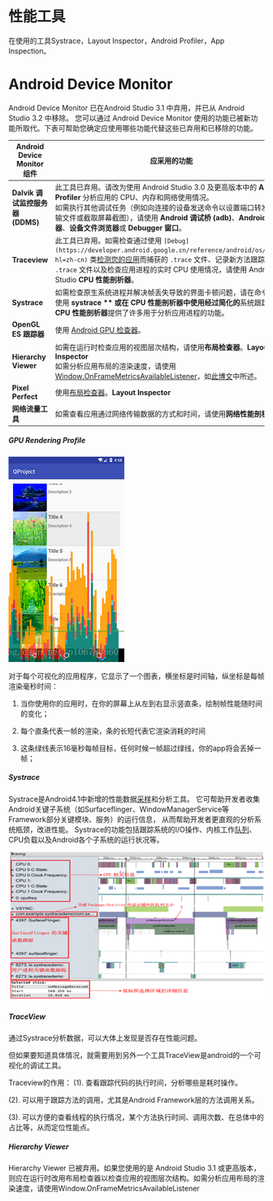 # 性能工具

在使用的工具Systrace，Layout Inspector，Android Profiler，App Inspection。

# Android Device Monitor
Android Device Monitor 已在Android Studio 3.1 中弃用，并已从 Android Studio 3.2 中移除。
您可以通过 Android Device Monitor 使用的功能已被新功能所取代。下表可帮助您确定应使用哪些功能代替这些已弃用和已移除的功能。

|Android Device Monitor 组件|应采用的功能|
| ----- | ----- |
|**Dalvik 调试监控服务器 (DDMS)**|此工具已弃用。请改为使用 Android Studio 3.0 及更高版本中的 **Android Profiler** 分析应用的 CPU、内存和网络使用情况。<br>如需执行其他调试任务（例如向连接的设备发送命令以设置端口转发、传输文件或截取屏幕截图），请使用 **Android 调试桥 (****adb****)**、**Android 模拟器**、**设备文件浏览器**或 **Debugger 窗口**。|
|**Traceview**|此工具已弃用。如需检查通过使用 `[Debug](https://developer.android.google.cn/reference/android/os/Debug?hl=zh-cn)` 类[检测您的应用](https://developer.android.google.cn/studio/profile/generate-trace-logs?hl=zh-cn)而捕获的 `.trace` 文件、记录新方法跟踪、导出 `.trace` 文件以及检查应用进程的实时 CPU 使用情况，请使用 Android Studio **CPU 性能剖析器**。|
|**Systrace**|如需检查原生系统进程并解决帧丢失导致的界面卡顿问题，请在命令行中使用 **systrace ** 或在 **CPU 性能剖析器**中使用经过简化的**系统跟踪**。**CPU 性能剖析器**提供了许多用于分析应用进程的功能。|
|**OpenGL ES 跟踪器**|使用 [Android GPU 检查器](https://developer.android.google.cn/agi?hl=zh-cn)。|
|**Hierarchy Viewer**|如需在运行时检查应用的视图层次结构，请使用**布局检查器**。**Layout Inspector**<br>如需分析应用布局的渲染速度，请使用 [Window.OnFrameMetricsAvailableListener](https://developer.android.google.cn/reference/android/view/Window.OnFrameMetricsAvailableListener?hl=zh-cn)，如[此博文](https://android-developers.googleblog.com/2017/08/understanding-performance-benefits-of.html)中所述。|
|**Pixel Perfect**|使用[布局检查器](https://developer.android.google.cn/studio/debug/layout-inspector?hl=zh-cn)。**Layout Inspector**|
|**网络流量工具**|如需查看应用通过网络传输数据的方式和时间，请使用**网络性能剖析器**。|



##### GPU Rendering Profile
![image](images/image4.png)

对于每个可视化的应用程序，它显示了一个图表，横坐标是时间轴，纵坐标是每帧渲染毫秒时间：

1. 当你使用你的应用时，在你的屏幕上从左到右显示竖直条，绘制帧性能随时间的变化；

2. 每个直条代表一帧的渲染，条的长短代表它渲染消耗的时间

3. 这条绿线表示16毫秒每帧目标，任何时候一帧超过绿线，你的app将会丢掉一帧； 



##### Systrace
Systrace是Android4.1中新增的性能数据[采样](https://so.csdn.net/so/search?q=%E9%87%87%E6%A0%B7&spm=1001.2101.3001.7020)和分析工具。
它可帮助开发者收集Android关键子系统（如Surfaceflinger、WindowManagerService等Framework部分关键模块、服务）的运行信息，
从而帮助开发者更直观的分析系统瓶颈，改进性能。
Systrace的功能包括跟踪系统的I/O操作、内核工作[队列](https://so.csdn.net/so/search?q=%E9%98%9F%E5%88%97&spm=1001.2101.3001.7020)、
CPU负载以及Android各个子系统的运行状况等。



![image](images/image1.png)



##### TraceView
通过Systrace分析数据，可以大体上发现是否存在性能问题。

但如果要知道具体情况，就需要用到另外一个工具TraceView是android的一个可视化的调试工具。

Traceview的作用：
(1). 查看跟踪代码的执行时间，分析哪些是耗时操作。

(2). 可以用于跟踪方法的调用，尤其是Android Framework层的方法调用关系。

(3). 可以方便的查看线程的执行情况，某个方法执行时间、调用次数、在总体中的占比等，从而定位性能点。



##### Hierarchy Viewer
Hierarchy Viewer 已被弃用。如果您使用的是 Android Studio 3.1 或更高版本，
则应在运行时改用布局检查器以检查应用的视图层次结构。如需分析应用布局的渲染速度，请使用Window.OnFrameMetricsAvailableListener